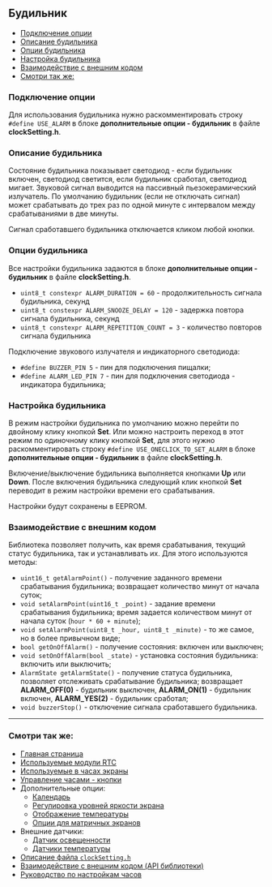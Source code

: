 ## Будильник

- [Подключение опции](#подключение-опции)
- [Описание будильника](#описание-будильника)
- [Опции будильника](#опции-будильника)
- [Настройка будильника](#настройка-будильника)
- [Взаимодействие с внешним кодом](#взаимодействие-с-внешним-кодом)
- [Смотри так же:](#смотри-так-же)


### Подключение опции

Для использования будильника нужно раскомментировать строку `#define USE_ALARM` в блоке **дополнительные опции - будильник** в файле **clockSetting.h**.

### Описание будильника

Состояние будильника показывает светодиод - если будильник включен, светодиод светится, если будильник сработал, светодиод мигает. Звуковой сигнал выводится на пассивный пьезокерамический излучатель. По умолчанию  будильник (если не отключать сигнал) может срабатывать до трех раз по одной минуте с интервалом между срабатываниями в две минуты.

Сигнал сработавшего будильника отключается кликом любой кнопки. 

### Опции будильника

Все настройки будильника задаются в блоке **дополнительные опции - будильник** в файле **clockSetting.h**.

- `uint8_t constexpr ALARM_DURATION = 60` - продолжительность сигнала будильника, секунд
- `uint8_t constexpr ALARM_SNOOZE_DELAY = 120` - задержка повтора сигнала будильника, секунд
- `uint8_t constexpr ALARM_REPETITION_COUNT = 3` - количество повторов сигнала будильника

Подключение звукового излучателя и индикаторного светодиода:

- `#define BUZZER_PIN 5` - пин для подключения пищалки;
- `#define ALARM_LED_PIN 7` - пин для подключения светодиода - индикатора будильника;

### Настройка будильника

В режим настройки будильника по умолчанию можно перейти по двойному клику кнопкой **Set**. Или можно настроить переход в этот режим по одиночному клику кнопкой **Set**, для этого нужно раскомментировать строку `#define USE_ONECLICK_TO_SET_ALARM` в блоке **дополнительные опции - будильник** в файле **clockSetting.h**.

 Включение/выключение будильника выполняется кнопками **Up** или **Down**. После включения будильника следующий клик кнопкой **Set** переводит в режим настройки времени его срабатывания.

 Настройки будут сохранены в EEPROM.

 ### Взаимодействие с внешним кодом

 Библиотека позволяет получить, как время срабатывания, текущий статус будильника, так и устанавливать их. Для этого используются методы:
- `uint16_t getAlarmPoint()` - получение заданного времени срабатывания будильника; возвращает количество минут от начала суток;
- `void setAlarmPoint(uint16_t _point)` - задание времени срабатывания будильника; время задается количеством минут от начала суток (`hour * 60 + minute`);
- `void setAlarmPoint(uint8_t _hour, uint8_t _minute)` - то же самое, но в более привычном виде;
- `bool getOnOffAlarm()` - получение состояния: включен или выключен;
- `void setOnOffAlarm(bool _state)` - установка состояния будильника: включить или выключить;
- `AlarmState getAlarmState()` - получение статуса будильника, позволяет отслеживать срабатывание будильника; возвращает **ALARM_OFF(0)** - будильник выключен, **ALARM_ON(1)** - будильник включен, **ALARM_YES(2)** - будильник сработал;
- `void buzzerStop()` - отключение сигнала сработавшего будильника.

<hr>

### Смотри так же:
- [Главная страница](../readme.md)
- [Используемые модули RTC](rtc.md)
- [Используемые в часах экраны](displays.md)
- [Управление часами - кнопки](buttons.md)
- Дополнительные опции:
  - [Календарь](calendar.md)
  - [Регулировка уровней яркости экрана](br_adjust.md)
  - [Отображение температуры](show_temp.md)
  - [Опции для матричных экранов](matrix.md)
- Внешние датчики:
  - [Датчик освещенности](light_sensor.md)
  - [Датчики температуры](temp_sensors.md)
- [Описание файла `clockSetting.h`](clock_setting.md)
- [Взаимодействие с внешним кодом (API библиотеки)](api.md)
- [Руководство по настройкам часов](setting.md)

